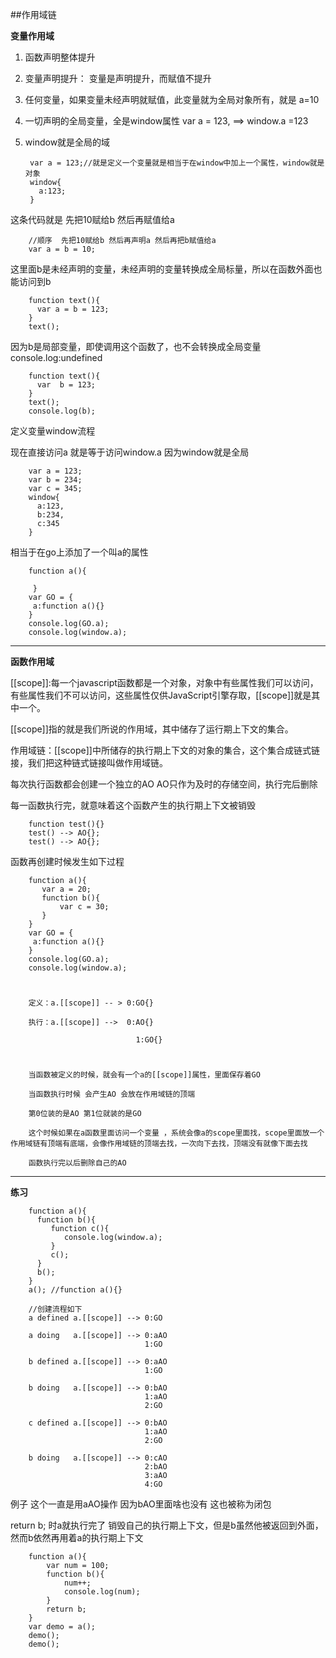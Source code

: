 ##作用域链

**变量作用域**

1. 函数声明整体提升
1. 变量声明提升： 变量是声明提升，而赋值不提升 
1. 任何变量，如果变量未经声明就赋值，此变量就为全局对象所有，就是 a=10  
1. 一切声明的全局变量，全是window属性 var a = 123, ==> window.a =123
1. window就是全局的域

	
		var a = 123;//就是定义一个变量就是相当于在window中加上一个属性，window就是对象
		window{
		  a:123;
		}


这条代码就是 先把10赋给b 然后再赋值给a

		//顺序  先把10赋给b 然后再声明a 然后再把b赋值给a
		var a = b = 10;


这里面b是未经声明的变量，未经声明的变量转换成全局标量，所以在函数外面也能访问到b

		function text(){
		  var a = b = 123;
		}
		text();


因为b是局部变量，即使调用这个函数了，也不会转换成全局变量 console.log:undefined

		function text(){
		  var  b = 123;
		}
		text();
		console.log(b);
		

定义变量window流程

现在直接访问a 就是等于访问window.a  因为window就是全局

		var a = 123;
		var b = 234;
		var c = 345;
		window{
		  a:123,
		  b:234,
		  c:345
		}


相当于在go上添加了一个叫a的属性

		function a(){
		
		 }
		var GO = {
		 a:function a(){}
		}
		console.log(GO.a);
		console.log(window.a);
		
----

**函数作用域**

[[scope]]:每一个javascript函数都是一个对象，对象中有些属性我们可以访问，有些属性我们不可以访问，这些属性仅供JavaScript引擎存取，[[scope]]就是其中一个。

[[scope]]指的就是我们所说的作用域，其中储存了运行期上下文的集合。

作用域链：[[scope]]中所储存的执行期上下文的对象的集合，这个集合成链式链接，我们把这种链式链接叫做作用域链。



每次执行函数都会创建一个独立的AO   AO只作为及时的存储空间，执行完后删除

每一函数执行完，就意味着这个函数产生的执行期上下文被销毁

		function test(){}
		test() --> AO{};
		test() --> AO{};
		

函数再创建时候发生如下过程

		function a(){
		   var a = 20;
		   function b(){
		       var c = 30;
		   }
		}
		var GO = {
		 a:function a(){}
		}
		console.log(GO.a);
		console.log(window.a);

#

		定义：a.[[scope]] -- > 0:GO{}
		
		执行：a.[[scope]] -->  0:AO{}
		
		 						1:GO{}
	
#
	
		当函数被定义的时候，就会有一个a的[[scope]]属性，里面保存着GO
		
		当函数执行时候 会产生AO 会放在作用域链的顶端
		
		第0位装的是AO 第1位就装的是GO
		
		这个时候如果在a函数里面访问一个变量 ，系统会像a的scope里面找，scope里面放一个作用域链有顶端有底端，会像作用域链的顶端去找，一次向下去找，顶端没有就像下面去找
		
		函数执行完以后删除自己的AO


---

**练习**

		function a(){
		  function b(){
		     function c(){
		        console.log(window.a);
		     }
		     c(); 
		  }
		  b();
		}
		a(); //function a(){}
		
		//创建流程如下
		a defined a.[[scope]] --> 0:GO
		
		a doing   a.[[scope]] --> 0:aAO
		                          1:GO
		
		b defined a.[[scope]] --> 0:aAO
		                          1:GO
		
		b doing   a.[[scope]] --> 0:bAO
		                          1:aAO
		                          2:GO
		
		c defined a.[[scope]] --> 0:bAO
		                          1:aAO
		                          2:GO
		
		b doing   a.[[scope]] --> 0:cAO
		                          2:bAO
		                          3:aAO
		                          4:GO



例子 这个一直是用aAO操作 因为bAO里面啥也没有 这也被称为闭包

return b; 时a就执行完了 销毁自己的执行期上下文，但是b虽然他被返回到外面，然而b依然再用着a的执行期上下文

		function a(){
		    var num = 100;
		    function b(){
		        num++;
		        console.log(num);
		    }
		    return b;
		}  
		var demo = a();
		demo();
		demo();